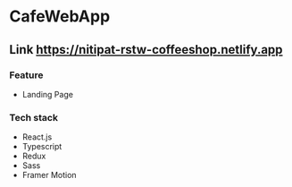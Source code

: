 # CafeWebApp

## Link https://nitipat-rstw-coffeeshop.netlify.app

### Feature
- Landing Page

### Tech stack
- React.js
- Typescript
- Redux
- Sass
- Framer Motion
